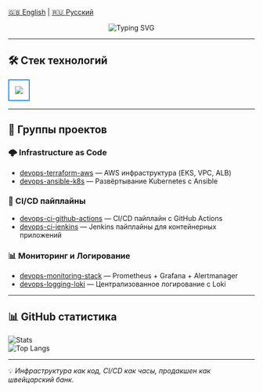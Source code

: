 [🇬🇧 English](./README.md) | [🇷🇺 Русский](./README.ru.md)

<p align="center">
  <img src="https://readme-typing-svg.demolab.com?font=Fira+Code&weight=600&size=26&pause=1200&duration=3000&center=true&vCenter=true&width=650&lines=%F0%9F%91%8B+Привет!+Я+GGWoLst;DevOps+%2F+SRE+инженер;Infrastructure+as+Code+%7C+Kubernetes+%7C+CI%2FCD" alt="Typing SVG" />
</p>

---

## 🛠 Стек технологий

<table>
<tr>
<td style="border: 2px solid #1E90FF; border-radius: 12px; padding: 12px;">
  <img src="https://skillicons.dev/icons?i=docker,kubernetes,terraform,ansible,githubactions,prometheus,grafana,linux,apple,python,git,github,vscode,go" />
</td>
</tr>
</table>

---

## 📂 Группы проектов

### 🌩️ Infrastructure as Code
- [devops-terraform-aws](https://github.com/GGWoLst/devops-terraform-aws) — AWS инфраструктура (EKS, VPC, ALB)
- [devops-ansible-k8s](https://github.com/GGWoLst/devops-ansible-k8s) — Развёртывание Kubernetes с Ansible

### 🔄 CI/CD пайплайны
- [devops-ci-github-actions](https://github.com/GGWoLst/devops-ci-github-actions) — CI/CD пайплайн с GitHub Actions
- [devops-ci-jenkins](https://github.com/GGWoLst/devops-ci-jenkins) — Jenkins пайплайны для контейнерных приложений

### 📊 Мониторинг и Логирование
- [devops-monitoring-stack](https://github.com/GGWoLst/devops-monitoring-stack) — Prometheus + Grafana + Alertmanager
- [devops-logging-loki](https://github.com/GGWoLst/devops-logging-loki) — Централизованное логирование с Loki

---

## 📊 GitHub статистика

![Stats](https://github-readme-stats.vercel.app/api?username=GGWoLst&show_icons=true&theme=tokyonight)  
![Top Langs](https://github-readme-stats.vercel.app/api/top-langs/?username=GGWoLst&layout=compact&theme=tokyonight)

---

💡 *Инфраструктура как код, CI/CD как часы, продакшен как швейцарский банк.*

